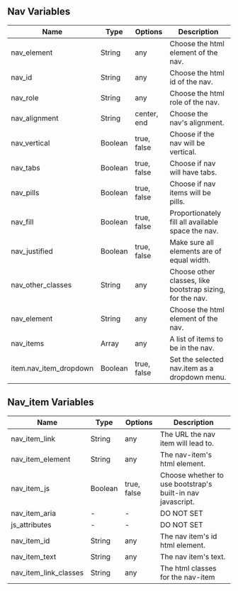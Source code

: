 ## Nav Variables

| Name                   | Type    | Options     | Description                                               |
|------------------------|---------|-------------|-----------------------------------------------------------|
| nav_element            | String  | any         | Choose the html element of the nav.                       |
| nav_id                 | String  | any         | Choose the html id of the nav.                            |
| nav_role               | String  | any         | Choose the html role of the nav.                          |
| nav_alignment          | String  | center, end | Choose the nav's alignment.                               |
| nav_vertical           | Boolean | true, false | Choose if the nav will be vertical.                       |
| nav_tabs               | Boolean | true, false | Choose if nav will have tabs.                             |
| nav_pills              | Boolean | true, false | Choose if nav items will be pills.                        |
| nav_fill               | Boolean | true, false | Proportionately fill all available space the nav.         |
| nav_justified          | Boolean | true, false | Make sure all elements are of equal width.                |
| nav_other_classes      | String  | any         | Choose other classes, like bootstrap sizing, for the nav. |
| nav_element            | String  | any         | Choose the html element of the nav.                       |
| nav_items              | Array   | any         | A list of items to be in the nav.                         |
| item.nav_item_dropdown | Boolean | true, false | Set the selected nav.item as a dropdown menu.             |


## Nav_item Variables

| Name                  | Type    | Options     | Description                                                |
|-----------------------|---------|-------------|------------------------------------------------------------|
| nav_item_link         | String  | any         | The URL the nav item will lead to.                         |
| nav_item_element      | String  | any         | The nav-item's html element.                               |
| nav_item_js           | Boolean | true, false | Choose whether to use bootstrap's built-in nav javascript. |
| nav_item_aria         | -       | -           | DO NOT SET                                                 |
| js_attributes         | -       | -           | DO NOT SET                                                 |
| nav_item_id           | String  | any         | The nav item's id html element.                            |
| nav_item_text         | String  | any         | The nav item's text.                                       |
| nav_item_link_classes | String  | any         | The html classes for the nav-item                          |
